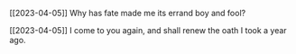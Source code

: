 [[2023-04-05]]
Why has fate made me its errand boy and fool?

[[2023-04-05]]
I come to you again, and shall renew the oath I took a year ago.

